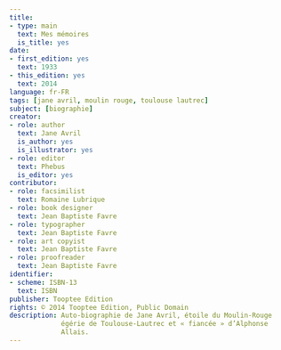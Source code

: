 ```yaml
---
title:
- type: main
  text: Mes mémoires
  is_title: yes
date:
- first_edition: yes
  text: 1933
- this_edition: yes
  text: 2014
language: fr-FR
tags: [jane avril, moulin rouge, toulouse lautrec]
subject: [biographie]
creator:
- role: author
  text: Jane Avril
  is_author: yes
  is_illustrator: yes
- role: editor
  text: Phebus
  is_editor: yes
contributor:
- role: facsimilist
  text: Romaine Lubrique
- role: book designer
  text: Jean Baptiste Favre
- role: typographer
  text: Jean Baptiste Favre
- role: art copyist
  text: Jean Baptiste Favre
- role: proofreader
  text: Jean Baptiste Favre
identifier:
- scheme: ISBN-13
  text: ISBN
publisher: Tooptee Edition
rights: © 2014 Tooptee Edition, Public Domain
description: Auto-biographie de Jane Avril, étoile du Moulin-Rouge
             égérie de Toulouse-Lautrec et « fiancée » d’Alphonse
             Allais.
---
```

